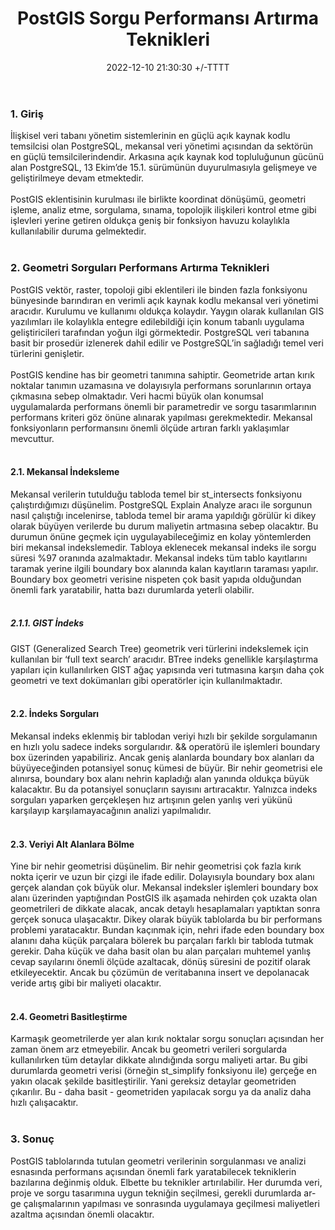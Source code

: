 ﻿---
title: PostGIS Sorgu Performansı Artırma Teknikleri
date: 2022-12-10 21:30:30 +/-TTTT
categories: [Veritabanı, PostGIS]
tags: [postgresql, postgis,spatial database, spatial query performance]
---

### 1. Giriş

<div class='text-justify'>
İlişkisel veri tabanı yönetim sistemlerinin en güçlü açık kaynak kodlu temsilcisi olan PostgreSQL, mekansal veri yönetimi açısından da sektörün en güçlü temsilcilerindendir. Arkasına açık kaynak kod topluluğunun gücünü alan PostgreSQL, 13 Ekim’de 15.1. sürümünün duyurulmasıyla gelişmeye ve geliştirilmeye devam etmektedir.
</div><br>

<div class='text-justify'>
PostGIS eklentisinin kurulması ile birlikte koordinat dönüşümü, geometri işleme, analiz etme, sorgulama, sınama, topolojik ilişkileri kontrol etme gibi işlevleri yerine getiren oldukça geniş bir fonksiyon havuzu kolaylıkla kullanılabilir duruma gelmektedir.
</div><br>

### 2. Geometri Sorguları Performans Artırma Teknikleri

<div class='text-justify'>
PostGIS vektör, raster, topoloji gibi eklentileri ile binden fazla fonksiyonu bünyesinde barındıran en verimli açık kaynak kodlu mekansal veri yönetimi aracıdır. Kurulumu ve kullanımı oldukça kolaydır. Yaygın olarak kullanılan GIS yazılımları ile kolaylıkla entegre edilebildiği için konum tabanlı uygulama geliştiricileri tarafından yoğun ilgi görmektedir. PostgreSQL veri tabanına basit bir prosedür izlenerek dahil edilir ve PostgreSQL’in sağladığı temel veri türlerini genişletir.
</div><br>

<div class='text-justify'>
PostGIS kendine has bir geometri tanımına sahiptir. Geometride artan kırık noktalar tanımın uzamasına ve dolayısıyla performans sorunlarının ortaya çıkmasına sebep olmaktadır. Veri hacmi büyük olan konumsal uygulamalarda performans önemli bir parametredir ve sorgu tasarımlarının performans kriteri göz önüne alınarak yapılması gerekmektedir. Mekansal fonksiyonların performansını önemli ölçüde artıran farklı yaklaşımlar mevcuttur.
</div><br>

#### 2.1. Mekansal İndeksleme

<div class='text-justify'>
Mekansal verilerin tutulduğu tabloda temel bir st_intersects fonksiyonu çalıştırdığımızı düşünelim. PostgreSQL Explain Analyze aracı ile sorgunun nasıl çalıştığı incelenirse, tabloda temel bir arama yapıldığı görülür ki dikey olarak büyüyen verilerde bu durum maliyetin artmasına sebep olacaktır. Bu durumun önüne geçmek için uygulayabileceğimiz en kolay yöntemlerden biri mekansal indekslemedir. Tabloya eklenecek mekansal indeks ile sorgu süresi %97 oranında azalmaktadır. Mekansal indeks tüm tablo kayıtlarını taramak yerine ilgili boundary box alanında kalan kayıtların taraması yapılır. Boundary box geometri verisine nispeten çok basit yapıda olduğundan önemli fark yaratabilir, hatta bazı durumlarda yeterli olabilir.
</div><br>

##### 2.1.1. GIST İndeks

<div class='text-justify'>
GIST (Generalized Search Tree) geometrik veri türlerini indekslemek için kullanılan bir ‘full text search’ aracıdır. BTree indeks genellikle karşılaştırma yapıları için kullanılırken GIST ağaç yapısında veri tutmasına karşın daha çok geometri ve text dokümanları gibi operatörler için kullanılmaktadır.
</div><br>

#### 2.2. İndeks Sorguları

<div class='text-justify'>
Mekansal indeks eklenmiş bir tablodan veriyi hızlı bir şekilde sorgulamanın en hızlı yolu sadece indeks sorgularıdır. && operatörü ile işlemleri boundary box üzerinden yapabiliriz. Ancak geniş alanlarda boundary box alanları da büyüyeceğinden potansiyel sonuç kümesi de büyür. Bir nehir geometrisi ele alınırsa, boundary box alanı nehrin kapladığı alan yanında oldukça büyük kalacaktır. Bu da potansiyel sonuçların sayısını artıracaktır. Yalnızca indeks sorguları yaparken gerçekleşen hız artışının gelen yanlış veri yükünü karşılayıp karşılamayacağının analizi yapılmalıdır.
</div><br>

#### 2.3. Veriyi Alt Alanlara Bölme

<div class='text-justify'>
Yine bir nehir geometrisi düşünelim. Bir nehir geometrisi çok fazla kırık nokta içerir ve uzun bir çizgi ile ifade edilir. Dolayısıyla boundary box alanı gerçek alandan çok büyük olur. Mekansal indeksler işlemleri boundary box alanı üzerinden yaptığından PostGIS ilk aşamada nehirden çok uzakta olan geometrileri de dikkate alacak, ancak detaylı hesaplamaları yaptıktan sonra gerçek sonuca ulaşacaktır. Dikey olarak büyük tablolarda bu bir performans problemi yaratacaktır. Bundan kaçınmak için, nehri ifade eden boundary box alanını daha küçük parçalara bölerek bu parçaları farklı bir tabloda tutmak gerekir. Daha küçük ve daha basit olan bu alan parçaları muhtemel yanlış cevap sayılarını önemli ölçüde azaltacak, dönüş süresini de pozitif olarak etkileyecektir. Ancak bu çözümün de veritabanına insert ve depolanacak veride artış gibi bir maliyeti olacaktır.
</div><br>

#### 2.4. Geometri Basitleştirme

<div class='text-justify'>
Karmaşık geometrilerde yer alan kırık noktalar sorgu sonuçları açısından her zaman önem arz etmeyebilir. Ancak bu geometri verileri sorgularda kullanılırken tüm detaylar dikkate alındığında sorgu maliyeti artar. Bu gibi durumlarda geometri verisi (örneğin st_simplify fonksiyonu ile) gerçeğe en yakın olacak şekilde basitleştirilir. Yani gereksiz detaylar geometriden çıkarılır. Bu - daha basit - geometriden yapılacak sorgu ya da analiz daha hızlı çalışacaktır.
</div><br>

### 3. Sonuç

<div class='text-justify'>
PostGIS tablolarında tutulan geometri verilerinin sorgulanması ve analizi esnasında performans açısından önemli fark yaratabilecek tekniklerin bazılarına değinmiş olduk. Elbette bu teknikler artırılabilir. Her durumda veri, proje ve sorgu tasarımına uygun tekniğin seçilmesi, gerekli durumlarda ar-ge çalışmalarının yapılması ve sonrasında uygulamaya geçilmesi maliyetleri azaltma açısından önemli olacaktır.
</div><br>